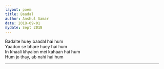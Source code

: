 ```yaml
---
layout: poem
title: Baadal
author: Anshul Samar
date: 2018-09-01
mydate: Sept 2018
---
```


Badalte huey baadal hai hum  
Yaadon se bhare huey hai hum  
In khaali khyalon mei kahaan hai hum  
Hum jo thay, ab nahi hai hum  

---

